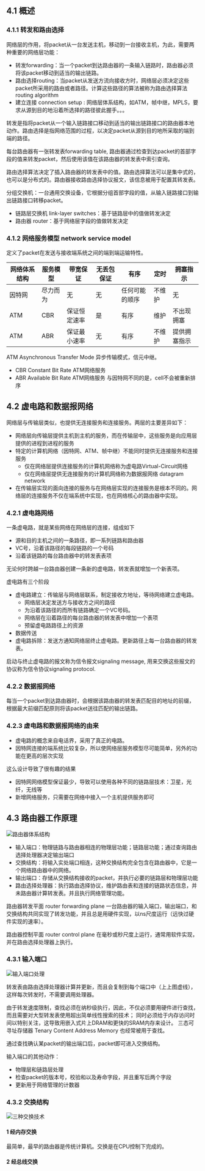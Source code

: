 ## 4.1 概述

### 4.1.1 转发和路由选择

网络层的作用，将packet从一台发送主机，移动到一台接收主机，为此，需要两种重要的网络层功能：
+ 转发forwarding：当一个packet到达路由器的一条输入链路时，路由器必须将该packet移动到适当的输出链路。
+ 路由选择routing：当packet从发送方流向接收方时，网络层必须决定这些packet所采用的路由或者路径。计算这些路径的算法被称为路由选择算法routing algorithm
+ 建立连接 connection setup : 网络层体系结构，如ATM，帧中继，MPLS，要求从源到目的地沿着所选择的路径彼此握手。。。

转发是指将packet从一个输入链路接口移动到适当的输出链路接口的路由器本地动作。路由选择是指网络范围的过程，以决定packet从源到目的地所采取的端到端的路径。

每台路由器有一张转发表forwarding table, 路由器通过检查到达packet的首部字段的值来转发packet，然后使用该值在该路由器的转发表中索引查询。

路由选择算法决定了插入路由器的转发表中的值。路由选择算法可以是集中式的，也可以是分布式的。路由器接收路由选择协议报文，该信息被用于配置其转发表。

分组交换机：一台通用交换设备，它根据分组首部字段的值，从输入链路接口到输出链路接口转移packet。
+ 链路层交换机 link-layer switches：基于链路层中的值做转发决定
+ 路由器 router：基于网络层字段的值做转发决定

### 4.1.2 网络服务模型 network service model

定义了packet在发送与接收端系统之间的端到端运输特性。

网络体系结构|服务模型|带宽保证|无丢包保证|有序|定时|拥塞指示
---|---|---|---|---|---|---
因特网|尽力而为|无|无|任何可能的顺序|不维护|无
ATM|CBR|保证恒定速率|是|有序|维护|不出现拥塞
ATM|ABR|保证最小速率|无|有序|不维护|提供拥塞指示

ATM Asynchronous Transfer Mode 异步传输模式，信元中继。

+ CBR Constant Bit Rate ATM网络服务
+ ABR Available Bit Rate ATM网络服务 与因特网不同的是，cell不会被重新排序

## 4.2 虚电路和数据报网络

网络层与传输层类似，也提供无连接服务和连接服务。两层的主要差异如下：
+ 网络层向传输层提供主机到主机的服务，而在传输层中，这些服务是向应用层提供的进程到进程的服务
+ 特定的计算机网络（因特网、ATM、帧中继）不能同时提供无连接服务和连接服务
  + 仅在网络层提供连接服务的计算机网络称为虚电路Virtual-Circuit网络
  + 仅在网络层提供无连接服务的计算机网络称为数据报网络 datagram network
+ 在传输层实现的面向连接的服务与在网络层实现的连接服务是根本不同的。网络层的连接服务不仅在端系统中实现，也在网络核心的路由器中实现。

### 4.2.1 虚电路网络

一条虚电路，就是某些网络在网络层的连接，组成如下
+ 源和目的主机之间的一条路径，即一系列链路和路由器
+ VC号，沿着该路径的每段链路的一个号码
+ 沿着该链路的每台路由器中的转发表表项

无论何时跨越一台路由器创建一条新的虚电路，转发表就增加一个新表项。

虚电路有三个阶段
+ 虚电路建立：传输层与网络层联系，制定接收方地址，等待网络建立虚电路。
  + 网络层决定发送方与接收方之间的路径
  + 为沿着该路径的而所有链路确定一个VC号码。
  + 网络层在沿着路径的每台路由器的转发表中增加一个表项
  + 预留虚电路路径上的资源
+ 数据传送
+ 虚电路拆除：发送方通知网络层终止虚电路。更新路径上每一台路由器的转发表。

启动与终止虚电路的报文称为信令报文signaling message, 用来交换这些报文的协议称为信令协议signaling protocol.

### 4.2.2 数据报网络

每当一个packet到达路由器时，会根据该路由器的转发表匹配目的地址的前缀，根据最大前缀匹配原则将该packet送往匹配的输出链路。

### 4.2.3 虚电路和数据报网络的由来

+ 虚电路的概念来自电话界，采用了真正的电路。
+ 因特网连接的端系统比较复杂，所以使网络层服务模型尽可能简单，另外的功能在更高的层次实现

这么设计导致了很有趣的结果
+ 因特网网络模型保证最少，导致可以使用各种不同的链路层技术：卫星，光纤，无线等
+ 新增网络服务，只需要在网络中接入一个主机提供服务即可


## 4.3 路由器工作原理

![路由器体系结构](http://o9hjg7h8u.bkt.clouddn.com/%E8%B7%AF%E7%94%B1%E5%99%A8%E4%BD%93%E7%B3%BB%E7%BB%93%E6%9E%84.png)

+ 输入端口：物理链路与路由器相连的物理层功能；链路层功能；通过查询路由选择处理器决定输出端口
+ 交换结构：将输入实处端口相连，这种交换结构完全包含在路由器中，它是一个网络路由器中的网络。
+ 输出端口：存储从交换结构接收的packet，并执行必要的链路层和物理层功能
+ 路由选择处理器：执行路由选择协议，维护路由表和连接的链路状态信息，并未路由器计算转发表。并且执行网络管理功能。

路由器转发平面 router forwarding plane 一台路由器的输入端口，输出端口，和交换结构共同实现了转发功能，并且总是用硬件实现，以ns尺度运行（远快过硬件实现的速率）。

路由器控制平面 router control plane 在毫秒或秒尺度上运行，通常用软件实现，并在路由选择处理器上执行。

### 4.3.1 输入端口

![输入端口处理](http://o9hjg7h8u.bkt.clouddn.com/4-7%E8%BE%93%E5%85%A5%E7%AB%AF%E5%8F%A3%E5%A4%84%E7%90%86.png)

转发表由路由选择处理器计算并更新，而且会复制到每个端口中（上上图虚线），这样每次转发时，不需要调用处理器。

由于转发速度限制，查找必须在纳秒级执行，因此，不仅必须要用硬件进行查找，而且需要对大型转发表使用超出简单线性搜索的技术；
同时必须给于内存访问时间以特别关注，这导致用嵌入式片上DRAM和更快的SRAM内存来设计。
三态可寻址存储器 Tenary Content Address Memory 也经常被用于查找。

通过查找确认某packet的输出端口后，packet即可进入交换结构。

输入端口的其他动作：
+ 物理层和链路层处理
+ 检查packet的版本号，校验和以及寿命字段，并且重写后两个字段
+ 更新用于网络管理的计数器

### 4.3.2 交换结构

![三种交换技术](http://o9hjg7h8u.bkt.clouddn.com/4-8.%E4%B8%89%E7%A7%8D%E4%BA%A4%E6%8D%A2%E6%8A%80%E6%9C%AF.png)

#### 1 经内存交换

最简单，最早的路由器是传统计算机。交换是在CPU控制下完成的。

#### 2 经总线交换












